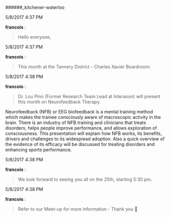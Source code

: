 ######_kitchener-waterloo

5/8/2017 4:37 PM

 **francois** :

 >Hello everyone,

5/8/2017 4:37 PM

 **francois** :

 >This month at the Tannery District - Charles Xavier Boardroom:

5/8/2017 4:38 PM

 **francois** :

 >Dr. Lou Pino (Former Research Team Lead at Interaxon) will present this month on Neurofeedback Therapy. 

> 


> 
Neurofeedback (NFB) or EEG biofeedback is a mental training method which makes the trainee consciously aware of macroscopic activity in the brain. There is an industry of NFB training and clinicians that treats disorders, helps people improve performance, and allows exploration of consciousness. This presentation will explain how NFB works, its benefits, drivers and challenges to its widespread adoption. Also a quick overview of the evidence of its efficacy will be discussed for treating disorders and enhancing sports performance.

5/8/2017 4:38 PM

 **francois** :

 >We look forward to seeing you all on the 25th, starting 5:30 pm.

5/8/2017 4:38 PM

 **francois** :

 >Refer to our Meet-up for more information - Thank you :slightly_smiling_face:

